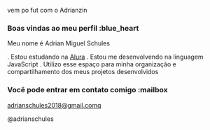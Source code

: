 vem po fut com o Adrianzin

### Boas vindas ao meu perfil :blue_heart

Meu nome é Adrian Miguel Schules

. Estou estudando na [Alura](https://www.alura.com.br)
. Estou me desenvolvendo na linguagem JavaScript
. Utilizo esse espaço para minha organização e compartilhamento dos meus projetos desenvolvidos

### Você pode entrar em contato comigo :mailbox

adrianschules2018@gmail.comq

@adrianschules



